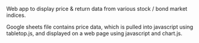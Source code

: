 Web app to display price & return data from various stock / bond market indices.

Google sheets file contains price data, which is pulled into javascript using tabletop.js, and displayed on a web page using javascript and chart.js.